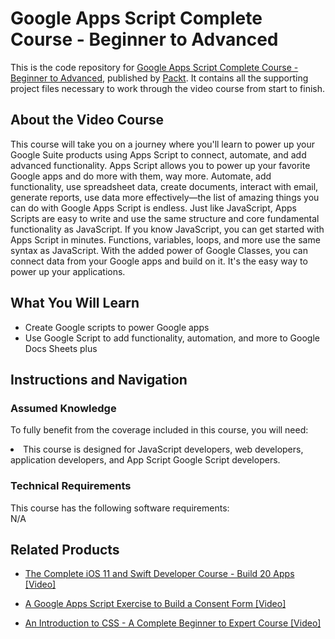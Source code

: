# Google Apps Script Complete Course - Beginner to Advanced		
This is the code repository for [Google Apps Script Complete Course - Beginner to Advanced](https://www.packtpub.com/application-development/google-apps-script-complete-course-beginner-advanced-video), published by [Packt](https://www.packtpub.com/?utm_source=github). It contains all the supporting project files necessary to work through the video course from start to finish.
## About the Video Course
This course will take you on a journey where you'll learn to power up your Google Suite products using Apps Script to connect, automate, and add advanced functionality. Apps Script allows you to power up your favorite Google apps and do more with them, way more. Automate, add functionality, use spreadsheet data, create documents, interact with email, generate reports, use data more effectively—the list of amazing things you can do with Google Apps Script is endless. Just like JavaScript, Apps Scripts are easy to write and use the same structure and core fundamental functionality as JavaScript. If you know JavaScript, you can get started with Apps Script in minutes. Functions, variables, loops, and more use the same syntax as JavaScript. With the added power of Google Classes, you can connect data from your Google apps and build on it. It's the easy way to power up your applications.

<H2>What You Will Learn</H2>
<DIV class=book-info-will-learn-text>
<UL>
<LI> Create Google scripts to power Google apps</LI>
<LI> Use Google Script to add functionality, automation, and more to Google Docs Sheets plus</LI>
</UL></DIV>

## Instructions and Navigation
### Assumed Knowledge
To fully benefit from the coverage included in this course, you will need:<br/>
<DIV class=book-info-will-learn-text>
<LI> 	This course is designed for JavaScript developers, web developers, application developers, and App Script Google Script developers.</LI> 
<DIV>

### Technical Requirements
This course has the following software requirements:<br/>
N/A

## Related Products
* [The Complete iOS 11 and Swift Developer Course - Build 20 Apps [Video]](https://www.packtpub.com/application-development/complete-ios-11-and-swift-developer-course-build-20-apps-video)

* [A Google Apps Script Exercise to Build a Consent Form [Video]](https://www.packtpub.com/application-development/google-apps-script-exercise-build-consent-form-video)

* [An Introduction to CSS - A Complete Beginner to Expert Course [Video]](https://www.packtpub.com/application-development/introduction-css-complete-beginner-expert-course-video)

